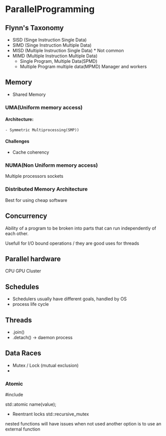 # ParallelProgramming
## Flynn's Taxonomy

- SISD (Singe Instruction Single Data)
- SIMD (Singe Instruction Multiple Data) 
- MISD (Multiple Instruction Single Data) * Not common
- MIMD (Multiple Instruction Multiple Data)
    - Single Program, Multiple Data(SPMD) 
    - Multiple Program multiple data(MPMD) Manager and workers

## Memory
 - Shared Memory 
### UMA(Uniform memory access)    
#### Architecture:
    - Symmetric Multiprocessing(SMP))
#### Challenges
- Cache coherency

### NUMA(Non Uniform memory access)
Multiple processors sockets

### Distributed Memory Architecture
Best for using cheap software

## Concurrency
Ability of a program to be broken into parts that can run independently of each other.

Usefull for I/O bound operations / they are good uses for threads
 
## Parallel hardware
CPU
GPU
Cluster

## Schedules
- Schedulers usually have different goals, handled by OS
- process life cycle
## Threads
- <thread>.join()
- <thread>.detach() -> daemon process

## Data Races

- Mutex / Lock (mutual exclusion)
- 
### Atomic
#include <atomic>

std::atomic<type> name(value);


- Reentrant locks
std::recursive_mutex 

nested functions will have issues when not used another option is to use an external function





